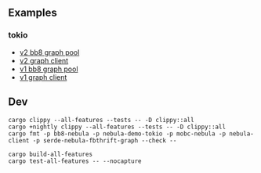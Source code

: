 ## Examples

### tokio

* [v2 bb8 graph pool](demos/tokio/src/v2_bb8_graph_pool.rs)
* [v2 graph client](demos/tokio/src/v2_graph_client.rs)
* [v1 bb8 graph pool](demos/tokio/src/v1_bb8_graph_pool.rs)
* [v1 graph client](demos/tokio/src/v1_graph_client.rs)

## Dev

```
cargo clippy --all-features --tests -- -D clippy::all
cargo +nightly clippy --all-features --tests -- -D clippy::all
cargo fmt -p bb8-nebula -p nebula-demo-tokio -p mobc-nebula -p nebula-client -p serde-nebula-fbthrift-graph --check --

cargo build-all-features
cargo test-all-features -- --nocapture
```

